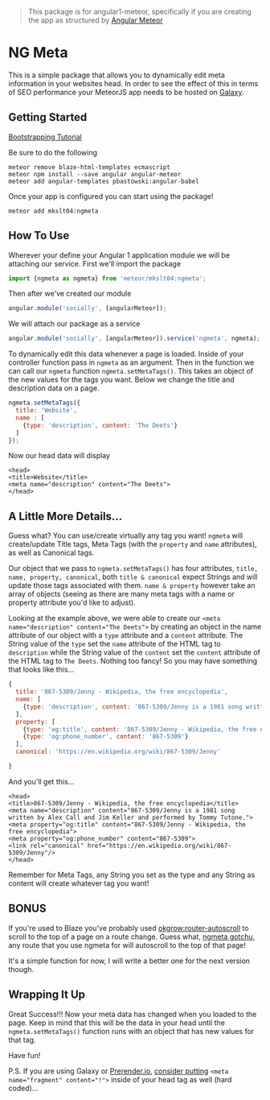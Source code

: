 > This package is for angular1-meteor, specifically if you are creating the app as structured by [Angular Meteor](http://www.angular-meteor.com/)

# NG Meta
This is a simple package that allows you to dynamically edit meta information in your websites head. In order to see the effect of this in terms of SEO performance your MeteorJS app needs to be hosted on [Galaxy](http://galaxy.meteor.com/).

## Getting Started
[Bootstrapping Tutorial](http://www.angular-meteor.com/tutorials/socially/angular1/bootstrapping)

Be sure to do the following
```
meteor remove blaze-html-templates ecmascript
meteor npm install --save angular angular-meteor
meteor add angular-templates pbastowski:angular-babel
```

Once your app is configured you can start using the package!
```
meteor add mkslt04:ngmeta
```

## How To Use
Wherever your define your Angular 1 application module we will be attaching our service. First we'll import the package
```javascript
import {ngmeta as ngmeta} from 'meteor/mkslt04:ngmeta';
```

Then after we've created our module
```javascript
angular.module('socially', [angularMeteor]);
```

We will attach our package as a service
```javascript
angular.module('socially', [angularMeteor]).service('ngmeta', ngmeta);
```

To dynamically edit this data whenever a page is loaded. Inside of your controller function pass in `ngmeta` as an argument. Then in the function we can call our `ngmeta` function `ngmeta.setMetaTags()`. This takes an object of the new values for the tags you want. Below we change the title and description data on a page.
```javascript
ngmeta.setMetaTags({
  title: 'Website',
  name : [
    {type: 'description', content: 'The Deets'}
  ]
});
```

Now our head data will display
```
<head>
<title>Website</title>
<meta name="description" content="The Deets">
</head>
```

## A Little More Details...
Guess what? You can use/create virtually any tag you want! `ngmeta` will create/update Title tags, Meta Tags (with the `property` and `name` attributes), as well as Canonical tags.

Our object that we pass to `ngmeta.setMetaTags()` has four attributes, `title, name, property, canonical`, both `title & canonical` expect Strings and will update those tags associated with them. `name & property` however take an array of objects (seeing as there are many meta tags with a name or property attribute you'd like to adjust).

Looking at the example above, we were able to create our `<meta name="description" content="The Deets">` by creating an object in the name attribute of our object with a `type` attribute and a `content` attribute. The String value of the `type` set the `name` attribute of the HTML tag to `description` while the String value of the `content` set the `content` attribute of the HTML tag to `The Deets`. Nothing too fancy! So you may have something that looks like this...

```javascript
{
  title: '867-5309/Jenny - Wikipedia, the free encyclopedia',
  name: [
    {type: 'description', content: '867-5309/Jenny is a 1981 song written by Alex Call and Jim Keller and performed by Tommy Tutone.'}
  ],
  property: [
    {type: 'og:title', content: '867-5309/Jenny - Wikipedia, the free encyclopedia'},
    {type: 'og:phone_number', content: '867-5309'}
  ],
  canonical: 'https://en.wikipedia.org/wiki/867-5309/Jenny'

}
```

And you'll get this...

```
<head>
<title>867-5309/Jenny - Wikipedia, the free encyclopedia</title>
<meta name="description" content="867-5309/Jenny is a 1981 song written by Alex Call and Jim Keller and performed by Tommy Tutone.">
<meta property="og:title" content="867-5309/Jenny - Wikipedia, the free encyclopedia">
<meta property="og:phone_number" content="867-5309">
<link rel="canonical" href="https://en.wikipedia.org/wiki/867-5309/Jenny"/>
</head>
```

Remember for Meta Tags, any String you set as the type and any String as content will create whatever tag you want!

## BONUS
If you're used to Blaze you've probably used [okgrow:router-autoscroll](https://atmospherejs.com/okgrow/router-autoscroll) to scroll to the top of a page on a route change. Guess what, [ngmeta gotchu](https://www.youtube.com/watch?v=cPHfShMndeI&ab_channel=shettysherin), any route that you use ngmeta for will autoscroll to the top of that page!

It's a simple function for now, I will write a better one for the next version though.

## Wrapping It Up
Great Success!!! Now your meta data has changed when you loaded to the page. Keep in mind that this will be the data in your head until the `ngmeta.setMetaTags()` function runs with an object that has new values for that tag.

Have fun!

P.S. If you are using Galaxy or [Prerender.io](https://prerender.io/), [consider putting](https://prerender.io/documentation) `<meta name="fragment" content="!">` inside of your head tag as well (hard coded)...
